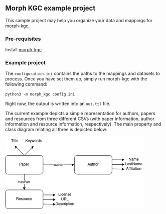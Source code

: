 ## Morph KGC example project

This sample project may help you organize your data and mappings for morph-kgc.

### Pre-requisites
Install [morph-kgc](https://github.com/oeg-upm/morph-kgc)


### Example project
The `configuration.ini` contains the paths to the mappings and datasets to process. Once you have set them up, simply run morph-kgc with the following command:

`python3 -m morph_kgc config.ini`

Right now, the output is written into an `out.ttl` file.

The current example depicts a simple representation for authors, papers and resources from three different CSVs (with paper information, author information and resource information, respectively). The main property and class diagram relating all three is depicted below:

![Logo](diagram.png)


